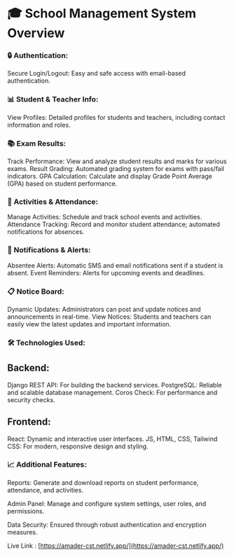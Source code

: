 # 🎓 School Management System Overview
### 🔒 Authentication:

Secure Login/Logout: Easy and safe access with email-based authentication.
### 📊 Student & Teacher Info:

View Profiles: Detailed profiles for students and teachers, including contact information and roles.
### 📚 Exam Results:

Track Performance: View and analyze student results and marks for various exams.
Result Grading: Automated grading system for exams with pass/fail indicators.
GPA Calculation: Calculate and display Grade Point Average (GPA) based on student performance.
### 🏫 Activities & Attendance:

Manage Activities: Schedule and track school events and activities.
Attendance Tracking: Record and monitor student attendance; automated notifications for absences.
### 📱 Notifications & Alerts:

Absentee Alerts: Automatic SMS and email notifications sent if a student is absent.
Event Reminders: Alerts for upcoming events and deadlines.
### 📋 Notice Board:

Dynamic Updates: Administrators can post and update notices and announcements in real-time.
View Notices: Students and teachers can easily view the latest updates and important information.
### 🛠️ Technologies Used:

## Backend:
Django REST API: For building the backend services.
PostgreSQL: Reliable and scalable database management.
Coros Check: For performance and security checks.
## Frontend:
React: Dynamic and interactive user interfaces.
JS, HTML, CSS, Tailwind CSS: For modern, responsive design and styling.
### 📈 Additional Features:

Reports: Generate and download reports on student performance, attendance, and activities.

Admin Panel: Manage and configure system settings, user roles, and permissions.

Data Security: Ensured through robust authentication and encryption measures.

Live Link : [https://amader-cst.netlify.app/](https://amader-cst.netlify.app/)
